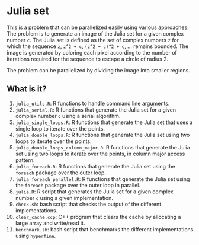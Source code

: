 # Julia set

This is a problem that can be parallelized easily using various approaches. The
problem is to generate an image of the Julia set for a given complex number
`c`. The Julia set is defined as the set of complex numbers `z` for which the
sequence `z`, `z^2 + c`, `(z^2 + c)^2 + c`, ... remains bounded. The image is
generated by coloring each pixel according to the number of iterations required
for the sequence to escape a circle of radius 2.

The problem can be parallelized by dividing the image into smaller regions.


## What is it?

1. `julia_utils.R`: R functions to handle command line arguments.
1. `julia_serial.R`: R functions that generate the Julia set for a given
   complex number `c` using a serial algorithm.
1. `julia_single_loops.R`: R functions that generate the Julia set that uses a
   single loop to iterate over the points.
1. `julia_double_loops.R`: R functions that generate the Julia set using two
   loops to iterate over the points.
1. `julia_double_loops_column_major.R`: R functions that generate the Julia set
   using two loops to iterate over the points, in column major access pattern.
1. `julia_foreach.R`: R functions that generate the Julia set using the `foreach`
   package over the outer loop.
1. `julia_foreach_parallel.R`: R functions that generate the Julia set using the
   `foreach` package over the outer loop in parallel.
1. `julia.R`: R script that generates the Julia set for a given complex number
   `c` using a given implementation.
1. `check.sh`: bash script that checks the output of the different
  implementations.
1. `clear_cache.ccp`: C++ program that clears the cache by allocating a large
   array and write/read it.
1. `benchmark.sh`: bash script that benchmarks the different implementations using
   `hyperfine`.
